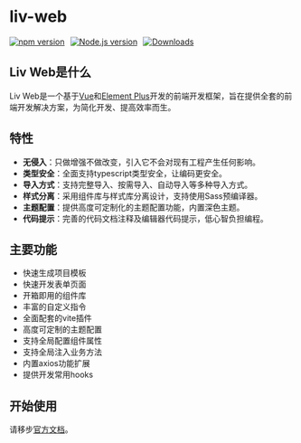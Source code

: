 # liv-web

<div style="display: flex; gap: 10px;margin-top: 16px;">  
  <a href="https://www.npmjs.com/package/liv-web">  
    <img src="https://img.shields.io/npm/v/liv-web.svg" alt="npm version">  
  </a>  
  <a href="https://node.js.org/">  
    <img src="https://img.shields.io/badge/node-%20%3E%3D%2018-47c219" alt="Node.js version">  
  </a>  
  <a href="https://www.npmjs.com/package/liv-web">  
    <img src="https://img.shields.io/npm/dm/liv-web" alt="Downloads">  
  </a>  
</div>

## Liv Web是什么

Liv Web是一个基于[Vue](https://cn.vuejs.org/)和[Element Plus](https://element-plus.org/zh-CN/)开发的前端开发框架，旨在提供全套的前端开发解决方案，为简化开发、提高效率而生。

## 特性

- **无侵入**：只做增强不做改变，引入它不会对现有工程产生任何影响。
- **类型安全**：全面支持typescript类型安全，让编码更安全。
- **导入方式**：支持完整导入、按需导入、自动导入等多种导入方式。
- **样式分离**：采用组件库与样式库分离设计，支持使用Sass预编译器。
- **主题配置**：提供高度可定制化的主题配置功能，内置深色主题。
- **代码提示**：完善的代码文档注释及编辑器代码提示，低心智负担编程。

## 主要功能

- 快速生成项目模板
- 快速开发表单页面
- 开箱即用的组件库
- 丰富的自定义指令
- 全面配套的vite插件
- 高度可定制的主题配置
- 支持全局配置组件属性
- 支持全局注入业务方法
- 内置axios功能扩展
- 提供开发常用hooks

## 开始使用

请移步[官方文档](http://test.liv-web.k8s.szxcun.cn:30580/docs)。
